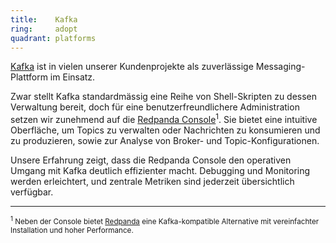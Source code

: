 ```yaml
---
title:    Kafka  
ring:     adopt  
quadrant: platforms
---
```


[Kafka][kafka] ist in vielen unserer Kundenprojekte als zuverlässige Messaging-Plattform im Einsatz.

Zwar stellt Kafka standardmässig eine Reihe von Shell-Skripten zu dessen Verwaltung bereit, doch für eine benutzerfreundlichere Administration setzen wir zunehmend auf die [Redpanda Console][redpanda-console]<sup>1</sup>. Sie bietet eine intuitive Oberfläche, um Topics zu verwalten oder Nachrichten zu konsumieren und zu produzieren, sowie zur Analyse von Broker- und Topic-Konfigurationen.

Unsere Erfahrung zeigt, dass die Redpanda Console den operativen Umgang mit Kafka deutlich effizienter macht. Debugging und Monitoring werden erleichtert, und zentrale Metriken sind jederzeit übersichtlich verfügbar.


---

<small><sup>1</sup> Neben der Console bietet [Redpanda][redpanda] eine Kafka-kompatible Alternative mit vereinfachter Installation und hoher Performance.</small>

[kafka]: https://kafka.apache.org/
[redpanda-console]: https://www.redpanda.com/redpanda-console-kafka-ui
[redpanda]: https://www.redpanda.com/
